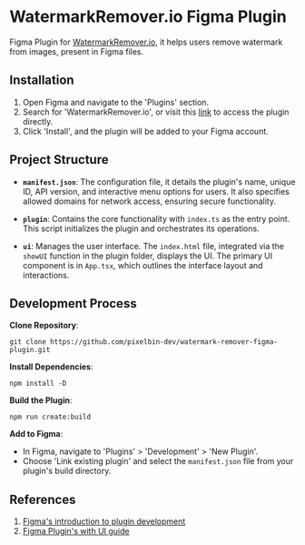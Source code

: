 # WatermarkRemover.io Figma Plugin

Figma Plugin for [WatermarkRemover.io](WatermarkRemover.io), it helps users remove watermark from images, present in Figma files. 

## Installation

1. Open Figma and navigate to the 'Plugins' section.
2. Search for 'WatermarkRemover.io', or visit this [link]() to access the plugin directly.
3. Click 'Install', and the plugin will be added to your Figma account.


## Project Structure

- **`manifest.json`**: The configuration file, it details the plugin's name, unique ID, API version, and interactive menu options for users. It also specifies allowed domains for network access, ensuring secure functionality.

- **`plugin`**: Contains the core functionality with `index.ts` as the entry point. This script initializes the plugin and orchestrates its operations.

- **`ui`**: Manages the user interface. The `index.html` file, integrated via the `showUI` function in the plugin folder, displays the UI. The primary UI component is in  `App.tsx`, which outlines the interface layout and interactions.

## Development Process

**Clone Repository**:  

    git clone https://github.com/pixelbin-dev/watermark-remover-figma-plugin.git

**Install Dependencies**: 

    npm install -D

**Build the Plugin**: 

    npm run create:build

**Add to Figma**: 
- In Figma, navigate to 'Plugins' > 'Development' > 'New Plugin'.
- Choose 'Link existing plugin' and select the `manifest.json` file from your plugin's build directory.

## References

1. [Figma's introduction to plugin development](https://www.figma.com/plugin-docs/intro/)
2. [Figma Plugin's with UI guide](https://github.com/thomas-lowry/figma-plugin-ds?tab=readme-ov-file#checkbox)
